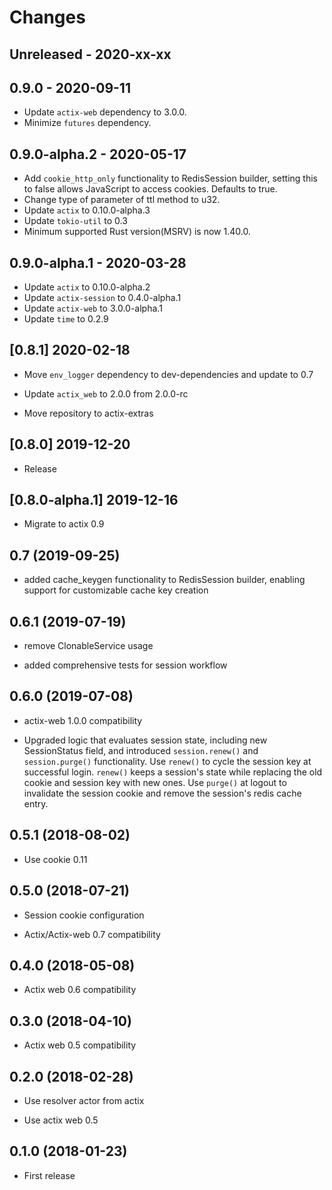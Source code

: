 # Changes

## Unreleased - 2020-xx-xx


## 0.9.0 - 2020-09-11
* Update `actix-web` dependency to 3.0.0.
* Minimize `futures` dependency.


## 0.9.0-alpha.2 - 2020-05-17
* Add `cookie_http_only` functionality to RedisSession builder, setting this
  to false allows JavaScript to access cookies. Defaults to true.
* Change type of parameter of ttl method to u32.
* Update `actix` to 0.10.0-alpha.3
* Update `tokio-util` to 0.3
* Minimum supported Rust version(MSRV) is now 1.40.0.


## 0.9.0-alpha.1 - 2020-03-28
* Update `actix` to 0.10.0-alpha.2
* Update `actix-session` to 0.4.0-alpha.1
* Update `actix-web` to 3.0.0-alpha.1
* Update `time` to 0.2.9


## [0.8.1] 2020-02-18

* Move `env_logger` dependency to dev-dependencies and update to 0.7

* Update `actix_web` to 2.0.0 from 2.0.0-rc

* Move repository to actix-extras

## [0.8.0] 2019-12-20

* Release

## [0.8.0-alpha.1] 2019-12-16

* Migrate to actix 0.9

## 0.7 (2019-09-25)

* added cache_keygen functionality to RedisSession builder, enabling support for
  customizable cache key creation


## 0.6.1 (2019-07-19)

* remove ClonableService usage

* added comprehensive tests for session workflow


## 0.6.0 (2019-07-08)

* actix-web 1.0.0 compatibility

* Upgraded logic that evaluates session state, including new SessionStatus field,
  and introduced ``session.renew()`` and ``session.purge()`` functionality.
  Use ``renew()`` to cycle the session key at successful login.  ``renew()`` keeps a
  session's state while replacing the old cookie and session key with new ones.
  Use ``purge()`` at logout to invalidate the session cookie and remove the
  session's redis cache entry.



## 0.5.1 (2018-08-02)

* Use cookie 0.11


## 0.5.0 (2018-07-21)

* Session cookie configuration

* Actix/Actix-web 0.7 compatibility


## 0.4.0 (2018-05-08)

* Actix web 0.6 compatibility

## 0.3.0 (2018-04-10)

* Actix web 0.5 compatibility

## 0.2.0 (2018-02-28)

* Use resolver actor from actix

* Use actix web 0.5

## 0.1.0 (2018-01-23)

* First release

